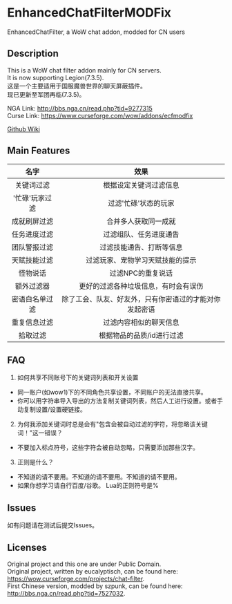 # EnhancedChatFilterMODFix
EnhancedChatFilter, a WoW chat addon, modded for CN users

Description
-----------

This is a WoW chat filter addon mainly for CN servers.  
It is now supporting Legion(7.3.5).  
这是一个主要适用于国服魔兽世界的聊天屏蔽插件。  
现已更新至军团再临(7.3.5)。  

NGA Link: <http://bbs.nga.cn/read.php?tid=9277315>  
Curse Link: <https://www.curseforge.com/wow/addons/ecfmodfix>

[Github Wiki](https://github.com/Rubgrsch/EnhancedChatFilterMODFix/wiki/%E4%BD%BF%E7%94%A8%E8%AF%B4%E6%98%8E)

Main Features
-------------

|名字|效果|
|:---:|:---:|
|关键词过滤|根据设定关键词过滤信息|
|'忙碌'玩家过滤|过滤'忙碌'状态的玩家|
|成就刷屏过滤|合并多人获取同一成就|
|任务进度过滤|过滤组队、任务进度通告|
|团队警报过滤|过滤技能通告、打断等信息|
|天赋技能过滤|过滤玩家、宠物学习天赋技能的提示|
|怪物说话|过滤NPC的重复说话|
|额外过滤器|更好的过滤各种垃圾信息，有时会有误伤|
|密语白名单过滤|除了工会、队友、好友外，只有你密语过的才能对你发起密语|
|重复信息过滤|过滤内容相似的聊天信息|
|拾取过滤|根据物品的品质/id进行过滤|

FAQ
---

1. 如何共享不同账号下的关键词列表和开关设置
  - 同一账户(如wow1)下的不同角色共享设置，不同账户的无法直接共享。
  - 你可以用字符串导入导出的方法复制关键词列表，然后人工进行设置。或者手动复制设置/设置硬链接。

2. 为何我添加关键词时总是会有"包含会被自动过滤的字符，将忽略该关键词！"这一错误？
  - 不要加入标点符号，这些字符会被自动忽略，只需要添加那些汉字。

3. 正则是什么？
  - 不知道的请不要用。不知道的请不要用。不知道的请不要用。
  - 如果你想学习请自行百度/谷歌。 Lua的正则符号是%

Issues
------

如有问题请在测试后提交Issues。

Licenses
--------

Original project and this one are under Public Domain.  
Original project, written by eucalyptisch, can be found here: <https://wow.curseforge.com/projects/chat-filter>.  
First Chinese version, modded by szpunk, can be found here: <http://bbs.nga.cn/read.php?tid=7527032>.  
